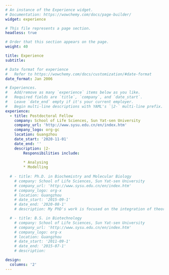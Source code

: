 ```yaml
---
# An instance of the Experience widget.
# Documentation: https://wowchemy.com/docs/page-builder/
widget: experience

# This file represents a page section.
headless: true

# Order that this section appears on the page.
weight: 40

title: Experience
subtitle:

# Date format for experience
#   Refer to https://wowchemy.com/docs/customization/#date-format
date_format: Jan 2006

# Experiences.
#   Add/remove as many `experience` items below as you like.
#   Required fields are `title`, `company`, and `date_start`.
#   Leave `date_end` empty if it's your current employer.
#   Begin multi-line descriptions with YAML's `|2-` multi-line prefix.
experience:
  - title: Postdoctoral Fellow
    company: School of Life Sciences, Sun Yat-sen University
    company_url: 'http://www.sysu.edu.cn/en/index.htm'
    company_logo: org-gc
    location: Guangzhou
    date_start: '2020-11-01'
    date_end: ''
    description: |2-
        Responsibilities include:
        
        * Analysing
        * Modelling
        
  # - title: Ph.D. in Biochemistry and Molecular Biology
    # company: School of Life Sciences, Sun Yat-sen University
    # company_url: 'http://www.sysu.edu.cn/en/index.htm'
    # company_logo: org-x
    # location: Guangzhou
    # date_start: '2015-09-1'
    # date_end: '2020-08-1'
    # description: My PhD's work is focused on the integration of theoretical population genetics and computation models with genomic data of cancer and normal tissues.

  # - title: B.S. in Biotechnology
    # company: School of Life Sciences, Sun Yat-sen University
    # company_url: 'http://www.sysu.edu.cn/en/index.htm'
    # company_logo: org-x
    # location: Guangzhou
    # date_start: '2011-09-1'
    # date_end: '2015-07-1'
    # description: 

design:
  columns: '2'
---
```

